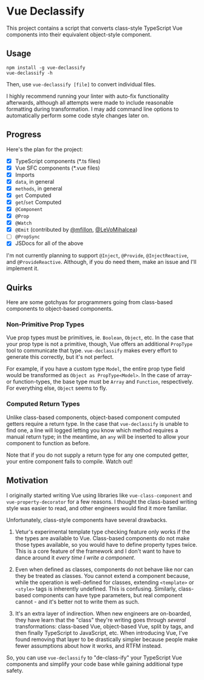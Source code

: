 # Vue Declassify

This project contains a script that converts class-style TypeScript Vue components into their equivalent object-style component.

## Usage

```
npm install -g vue-declassify
vue-declassify -h
```

Then, use `vue-declassify [file]` to convert individual files.

I highly recommend running your linter with auto-fix functionality afterwards, although all attempts were made to include reasonable formatting during transformation. I may add command line options to automatically perform some code style changes later on.

## Progress

Here's the plan for the project:

- [x] TypeScript components (*.ts files)
- [x] Vue SFC components (*.vue files)
- [x] Imports
- [x] `data`, in general
- [x] `methods`, in general
- [x] `get` Computed
- [x] `get`/`set` Computed
- [x] `@Component`
- [x] `@Prop`
- [x] `@Watch`
- [x] `@Emit` (contributed by [@mfillon](https://github.com/mfillon), [@LeVoMihalcea](https://github.com/LeVoMihalcea))
- [ ] `@PropSync`
- [x] JSDocs for all of the above

I'm not currently planning to support `@Inject`, `@Provide`, `@InjectReactive`, and `@ProvideReactive`. Although, if you do need them, make an issue and I'll implement it.

## Quirks

Here are some gotchyas for programmers going from class-based components to object-based components.

### Non-Primitive Prop Types

Vue prop types must be primitives, ie. `Boolean`, `Object`, etc. In the case that your prop type is not a primitive, though, Vue offers an additional `PropType` tool to communicate that type. `vue-declassify` makes every effort to generate this correctly, but it's not perfect.

For example, if you have a custom type `Model`, the entire prop type field would be transformed as `Object as PropType<Model>`. In the case of array- or function-types, the base type must be `Array` and `Function`, respectively. For everything else, `Object` seems to fly.

### Computed Return Types

Unlike class-based components, object-based component computed getters require a return type. In the case that `vue-declassify` is unable to find one, a line will logged letting you know which method requires a manual return type; in the meantime, an `any` will be inserted to allow your component to function as before.

Note that if you do not supply a return type for any one computed getter, your entire component fails to compile. Watch out!

## Motivation

I originally started writing Vue using libraries like `vue-class-component` and `vue-property-decorator` for a few reasons. I thought the class-based writing style was easier to read, and other engineers would find it more familiar. 

Unfortunately, class-style components have several drawbacks.

1. Vetur's experimental template type checking feature only works if the the types are available to Vue. Class-based components do not make those types available, so you would have to define property types twice. This is a core feature of the framework and I don't want to have to dance around it *every time I write a component*.

2. Even when defined as classes, components do not behave like nor can they be treated as classes. You cannot extend a component because, while the operation is well-defined for classes, extending `<template>` or `<style>` tags is inherently undefined. This is confusing. Similarly, class-based components can have type parameters, but real component cannot - and it's better not to write them as such.

3. It's an extra layer of indirection. When new engineers are on-boarded, they have learn that the "class" they're writing goes through *several* transformations: class-based Vue, object-based Vue, split by tags, and then finally TypeScript to JavaScript, etc. When introducing Vue, I've found removing that layer to be drastically simpler because people make fewer assumptions about how it works, and RTFM instead.

So, you can use `vue-declassify` to "de-class-ify" your TypeScript Vue components and simplify your code base while gaining additional type safety.
